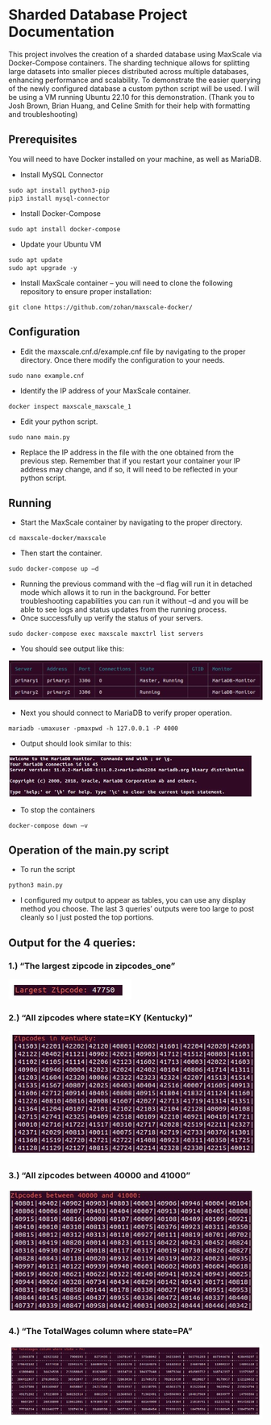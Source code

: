 # Sharded Database Project Documentation

This project involves the creation of a sharded database using MaxScale via Docker-Compose containers. The sharding technique allows for splitting large datasets into smaller pieces distributed across multiple databases, enhancing performance and scalability. To demonstrate the easier querying of the newly configured database a custom python script will be used. I will be using a VM running Ubuntu 22.10 for this demonstration. 
(Thank you to Josh Brown, Brian Huang, and Celine Smith for their help with formatting and troubleshooting)

## Prerequisites 
You will need to have Docker installed on your machine, as well as MariaDB.
* Install MySQL Connector 
```
sudo apt install python3-pip  
pip3 install mysql-connector
```
* Install Docker-Compose  
```
sudo apt install docker-compose
```
* Update your Ubuntu VM
```
sudo apt update  
sudo apt upgrade -y
```
* Install MaxScale container – you will need to clone the following repository to ensure proper installation: 
```
git clone https://github.com/zohan/maxscale-docker/ 
```
## Configuration 
* Edit the maxscale.cnf.d/example.cnf file by navigating to the proper directory. Once there modify the configuration to your needs. 
```
sudo nano example.cnf 
```
* Identify the IP address of your MaxScale container.
```
docker inspect maxscale_maxscale_1 
```
* Edit your python script. 
```
sudo nano main.py 
```
* Replace the IP address in the file with the one obtained from the previous step. Remember that if you restart your container your IP address may change, and if so, it will need to be reflected in your python script. 
## Running 
* Start the MaxScale container by navigating to the proper directory. 
```
cd maxscale-docker/maxscale
```
* Then start the container.
```
sudo docker-compose up –d  
```
* Running the previous command with the –d flag will run it in detached mode which allows it to run in the background. For better troubleshooting capabilities you can run it without –d and you will be able to see logs and status updates from the running process.
* Once successfully up verify the status of your servers. 
```
sudo docker-compose exec maxscale maxctrl list servers
```
* You should see output like this:
  
![ServerList](ServerList.jpg)

* Next you should connect to MariaDB to verify proper operation. 
```
mariadb -umaxuser -pmaxpwd -h 127.0.0.1 -P 4000
```
* Output should look similar to this:

 ![MariaDB](MariaDB.jpg) 

* To stop the containers
```
docker-compose down –v
```
## Operation of the main.py script 
* To run the script
```
python3 main.py
```
* I configured my output to appear as tables, you can use any display method you choose. The last 3 queries’ outputs were too large to post cleanly so I just posted the top portions.
## Output for the 4 queries:
### 1.) “The largest zipcode in zipcodes_one” 
![The largest zipcode in zipcodes_one](1.jpg)
### 2.) “All zipcodes where state=KY (Kentucky)” 
![All zipcodes where state=KY (Kentucky)](2.jpg)
### 3.) “All zipcodes between 40000 and 41000” 
![All zipcodes between 40000 and 41000](3.jpg)
### 4.) “The TotalWages column where state=PA”
![The TotalWages column where state=PA](4.jpg)



